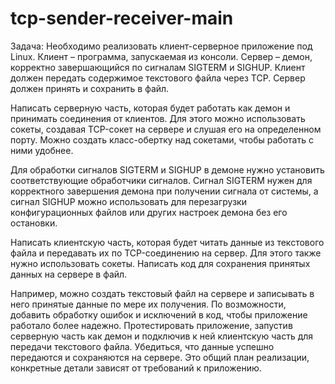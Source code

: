 # tcp-sender-receiver-main

Задача:
Необходимо реализовать клиент-серверное приложение под Linux.
Клиент – программа, запускаемая из консоли.
Сервер – демон, корректно завершающийся по сигналам SIGTERM и SIGHUP.
Клиент должен передать содержимое текстового файла через TCP.
Сервер должен принять и сохранить в файл.

Написать серверную часть, которая будет работать как демон и принимать соединения от клиентов.
Для этого можно использовать сокеты, создавая TCP-сокет на сервере и слушая его на определенном порту.
Можно создать класс-обертку над сокетами, чтобы работать с ними удобнее.

Для обработки сигналов SIGTERM и SIGHUP в демоне нужно установить соответствующие обработчики сигналов.
Сигнал SIGTERM нужен для корректного завершения демона при получении сигнала от системы, 
а сигнал SIGHUP можно использовать для перезагрузки конфигурационных файлов или других настроек демона без его остановки.

Написать клиентскую часть, которая будет читать данные из текстового файла и передавать их по TCP-соединению на сервер.
Для этого также нужно использовать сокеты.
Написать код для сохранения принятых данных на сервере в файл. 

Например, можно создать текстовый файл на сервере и записывать в него принятые данные по мере их получения.
По возможности, добавить обработку ошибок и исключений в код, чтобы приложение работало более надежно.
Протестировать приложение, запустив серверную часть как демон и подключив к ней клиентскую часть для передачи текстового файла. 
Убедиться, что данные успешно передаются и сохраняются на сервере.
Это общий план реализации, конкретные детали зависят от требований к приложению. 

